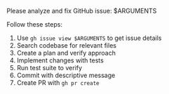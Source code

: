 Please analyze and fix GitHub issue: $ARGUMENTS

Follow these steps:

1. Use `gh issue view $ARGUMENTS` to get issue details
2. Search codebase for relevant files
3. Create a plan and verify approach
4. Implement changes with tests
5. Run test suite to verify
6. Commit with descriptive message
7. Create PR with `gh pr create`
